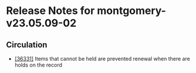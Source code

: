 
# Release Notes for montgomery-v23.05.09-02

## Circulation

- [[36331]](http://bugs.koha-community.org/bugzilla3/show_bug.cgi?id=36331) Items that cannot be held are prevented renewal when there are holds on the record



